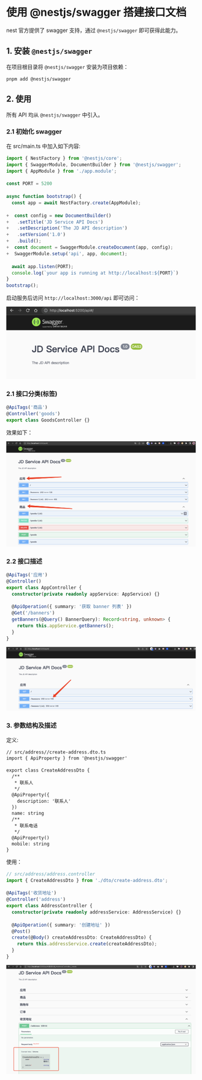 # 使用 @nestjs/swagger 搭建接口文档

nest 官方提供了 swagger 支持，通过 `@nestjs/swagger` 即可获得此能力。

## 1. 安装 `@nestjs/swagger`

在项目根目录将 `@nestjs/swagger` 安装为项目依赖：

```shell
pnpm add @nestjs/swagger
```

## 2. 使用

所有 API 均从 `@nestjs/swagger` 中引入。

### 2.1 初始化 swagger

在 src/main.ts 中加入如下内容:

```ts
import { NestFactory } from '@nestjs/core';
import { SwaggerModule, DocumentBuilder } from '@nestjs/swagger';
import { AppModule } from './app.module';

const PORT = 5200

async function bootstrap() {
  const app = await NestFactory.create(AppModule);

+  const config = new DocumentBuilder()
+   .setTitle('JD Service API Docs')
+   .setDescription('The JD API description')
+   .setVersion('1.0')
+   .build();
+  const document = SwaggerModule.createDocument(app, config);
+  SwaggerModule.setup('api', app, document);

  await app.listen(PORT);
  console.log(`your app is running at http://localhost:${PORT}`)
}
bootstrap();
```

启动服务后访问 `http://localhost:3000/api` 即可访问：

![](2022-12-02-01-29-15.png)

### 2.1 接口分类(标签)

```ts
@ApiTags('商品')
@Controller('goods')
export class GoodsController {}
```

效果如下：

![](2022-12-02-01-33-58.png)

### 2.2 接口描述

```ts
@ApiTags('应用')
@Controller()
export class AppController {
  constructor(private readonly appService: AppService) {}

  @ApiOperation({ summary: '获取 banner 列表' })
  @Get('/banners')
  getBanners(@Query() BannerQuery): Record<string, unknown> {
    return this.appService.getBanners();
  }
}
```

![](2022-12-02-01-36-17.png)

### 3. 参数结构及描述

定义:

```tsx
// src/address//create-address.dto.ts
import { ApiProperty } from '@nestjs/swagger'

export class CreateAddressDto {
  /**
   * 联系人
   */
  @ApiProperty({
    description: '联系人'
  })
  name: string
  /**
   * 联系电话
   */
  @ApiProperty()
  mobile: string
}
```

使用：

```ts
// src/address/address.controller
import { CreateAddressDto } from './dto/create-address.dto';

@ApiTags('收货地址')
@Controller('address')
export class AddressController {
  constructor(private readonly addressService: AddressService) {}

  @ApiOperation({ summary: '创建地址' })
  @Post()
  create(@Body() createAddressDto: CreateAddressDto) {
    return this.addressService.create(createAddressDto);
  }
}
```

![](2022-12-02-01-41-27.png)
